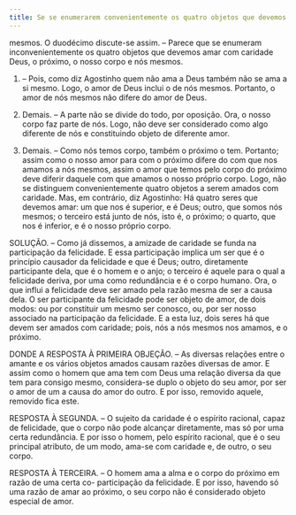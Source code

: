 ```yaml
---
title: Se se enumerarem convenientemente os quatro objetos que devemos amar com caridade - Deus, o próximo, o nosso corpo e nós mesmos
---
```


mesmos. O duodécimo discute-se assim. – Parece que se enumeram inconvenientemente os quatro objetos que devemos amar com caridade Deus, o próximo, o nosso corpo e nós mesmos.  

1. – Pois, como diz Agostinho quem não ama a Deus também não se ama a si mesmo. Logo, o amor de Deus inclui o de nós mesmos. Portanto, o amor de nós mesmos não difere do amor de Deus.  

2. Demais. – A parte não se divide do todo, por oposição. Ora, o nosso corpo faz parte de nós. Logo, não deve ser considerado como algo diferente de nós e constituindo objeto de diferente amor.  

3. Demais. – Como nós temos corpo, também o próximo o tem. Portanto; assim como o nosso amor para com o próximo difere do com que nos amamos a nós mesmos, assim o amor que temos pelo corpo do próximo deve diferir daquele com que amamos o nosso próprio corpo. Logo, não se distinguem convenientemente quatro objetos a serem amados com caridade.  Mas, em contrário, diz Agostinho: Há quatro seres que devemos amar: um que nos é superior, e é Deus; outro, que somos nós mesmos; o terceiro está junto de nós, isto é, o próximo; o quarto, que nos é inferior, e é o nosso próprio corpo.  

SOLUÇÃO. – Como já dissemos, a amizade de caridade se funda na participação da felicidade. E essa participação implica um ser que é o princípio causador da felicidade e que é Deus; outro, diretamente participante dela, que é o homem e o anjo; o terceiro é aquele para o qual a felicidade deriva, por uma como redundância e é o corpo humano. Ora, o que influi a felicidade deve ser amado pela razão mesma de ser a causa dela. O ser participante da felicidade pode ser objeto de amor, de dois modos: ou por constituir um mesmo ser conosco, ou, por ser nosso associado na participação da felicidade. E a esta luz, dois seres há que devem ser amados com caridade; pois, nós a nós mesmos nos amamos, e o próximo.  

DONDE A RESPOSTA À PRIMEIRA OBJEÇÃO. – As diversas relações entre o amante e os vários objetos amados causam razões diversas de amor. E assim como o homem que ama tem com Deus uma relação diversa da que tem para consigo mesmo, considera-se duplo o objeto do seu amor, por ser o amor de um a causa do amor do outro. E por isso, removido aquele, removido fica este.  

RESPOSTA À SEGUNDA. – O sujeito da caridade é o espírito racional, capaz de felicidade, que o corpo não pode alcançar diretamente, mas só por uma certa redundância. E por isso o homem, pelo espírito racional, que é o seu principal atributo, de um modo, ama-se com caridade e, de outro, o seu corpo.  

RESPOSTA À TERCEIRA. – O homem ama a alma e o corpo do próximo em razão de uma certa co- participação da felicidade. E por isso, havendo só uma razão de amar ao próximo, o seu corpo não é considerado objeto especial de amor.